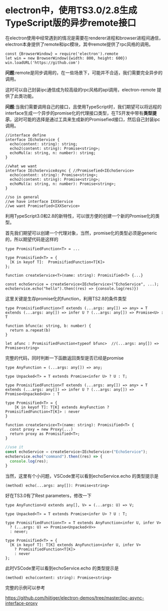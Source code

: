 
# electron中，使用TS3.0/2.8生成TypeScript版的异步remote接口

在electron使用中经常遇到的情况是需要在renderer进程和browser进程间通信，electron本身提供了remote和ipc模块，其中remote提供了rpc风格的调用。

```JS
const {BrowserWindow} = require('electron').remote
let win = new BrowserWindow({width: 800, height: 600})
win.loadURL('https://github.com')
```
**问题**:remote是同步调用的，在一些场景下，可能并不合适，我们需要完全异步的调用。

这时可以自己封装ipc通信成为较高级的rpc风格的api调用，electron-remote 提供了此类功能。

**问题**:当我们需要调用自己的接口，且使用TypeScript时，我们期望可以将远程的interface生成一个异步的promise化的代理接口类型，在TS开发中带有**类型提示**，这时可能的选择是通过工具来生成新的Promisefied接口，然后自己封装ipc调用。

```JS
//interface define
interface IEchoService {
  echo(content: string): string;
  echo2(content: string): Promise<string>;
  echoMul(a: string, n: number): string;
}

//what we want 
interface IEchoServiceAsync { //Promisefied<IEchoService>
  echo(content: string): Promise<string>;
  echo2(content: string): Promise<string>;
  echoMul(a: string, n: number): Promise<string>;
}

//so in general 
//we have interface IXXService
//we want Promisefied<IXXService>
```

利用TypeScript3.0和2.8的新特性，可以很方便的创建一个新的Promise化的类型。

首先我们期望可以创建一个代理对象，当然，promise化的类型必须是generic的，所以期望代码是这样的
```JS
type PromisifiedFunction<T> = ...

type Promisified<T> = {
  [K in keyof T]:  PromisifiedFunction<T[K]>
};

function createService<T>(name: string): Promisified<T> {...}

const echoService = createService<IEchoService>("EchoService", ...);
echoService.echo("hello").then((res) => {console.log(res)})
```

这里关键是生存promise化的function，利用TS2.8的条件类型
```JS
type PromisifiedFunction<T extends (...args: any[]) => any> = T extends (...args: any[]) => infer U ? (...args: any[]) => Promise<U> : T

function bfunc(a: string, b: number) {
  return a.repeat(b)
}

let afunc : PromisifiedFunction<typeof bfunc>  //(...args: any[]) => Promise<string>
```

完整的代码，同时判断一下函数返回类型是否已经是promise
```JS
type AnyFunction = (...args: any[]) => any;

type Unpacked<T> = T extends Promise<infer U> ? U : T;

type PromisifiedFunction<T extends (...args: any[]) => any> = T extends (...args: any[]) => infer U ? (...args: any[]) => Promise<Unpacked<U>> : T

type Promisified<T> = {
    [K in keyof T]: T[K] extends AnyFunction ? PromisifiedFunction<T[K]> : never
}

function createService<T>(name: string): Promisified<T> {
  const proxy = new Proxy(...)
  return proxy as Promisified<T>;
}
```

```js
//use it
const echoService = createService<IEchoService>("EchoService");
echoService.echo("command").then((res) => {
  console.log(res);
}
```

当然，这里有个小问题，VSCode里可以看到echoService.echo 的类型提示是 
```JS
(method) echo(...args: any[]): Promise<string>

```


好在TS3.0有了Rest parameters，修改一下
```JS
type AnyFunction<U extends any[], V> = (...args: U) => V;

type Unpacked<T> = T extends Promise<infer U> ? U : T;

type PromisifiedFunction<T> = T extends AnyFunction<infer U, infer V>
  ? (...args: U) => Promise<Unpacked<V>>
  : never;

type Promisified<T> = {
  [K in keyof T]: T[K] extends AnyFunction<infer U, infer V>
    ? PromisifiedFunction<T[K]>
    : never
};
```

此时VSCode里可以看到echoService.echo 的类型提示是 
```JS
(method) echo(content: string): Promise<string>
```

完整的示例可以参考 

https://github.com/hiitiger/electron-demos/tree/master/ipc-async-interface-proxy